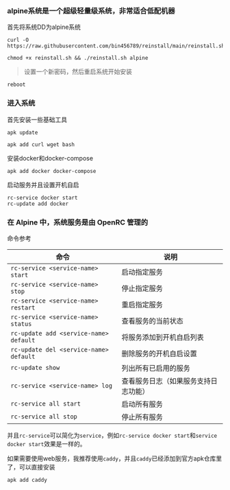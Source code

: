 ### alpine系统是一个超级轻量级系统，非常适合低配机器

首先将系统DD为alpine系统
```
curl -O https://raw.githubusercontent.com/bin456789/reinstall/main/reinstall.sh
```
```
chmod +x reinstall.sh && ./reinstall.sh alpine
```
> 设置一个新密码，然后重启系统开始安装
```
reboot
```


### 进入系统

首先安装一些基础工具
```
apk update
```
```
apk add curl wget bash
```

安装docker和docker-compose
```
apk add docker docker-compose
```
启动服务并且设置开机自启
```
rc-service docker start
rc-update add docker
```

### 在 Alpine 中，系统服务是由 OpenRC 管理的

命令参考

| 命令                                | 说明                                    |
|-------------------------------------|-----------------------------------------|
| `rc-service <service-name> start`   | 启动指定服务                            |
| `rc-service <service-name> stop`    | 停止指定服务                            |
| `rc-service <service-name> restart` | 重启指定服务                            |
| `rc-service <service-name> status`  | 查看服务的当前状态                      |
| `rc-update add <service-name> default` | 将服务添加到开机自启列表                 |
| `rc-update del <service-name> default` | 删除服务的开机自启设置                  |
| `rc-update show`                    | 列出所有已启用的服务                    |
| `rc-service <service-name> log`     | 查看服务日志（如果服务支持日志功能）    |
| `rc-service all start`              | 启动所有服务                            |
| `rc-service all stop`               | 停止所有服务                            |

并且`rc-service`可以简化为`service`，例如`rc-service docker start`和`service docker start`效果是一样的。

如果需要使用web服务，我推荐使用`caddy`，并且`caddy`已经添加到官方apk仓库里了，可以直接安装
```
apk add caddy
```